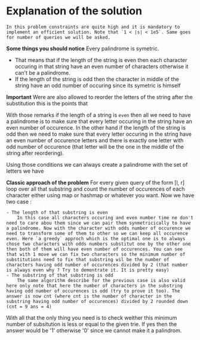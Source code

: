 # Explanation of the solution

    In this problem constraints are quite high and it is mandatory to implement an efficient solution. Note that `1 < |s| < 1e5`. Same goes for number of queries we will be asked.

**Some things you should notice**
Every palindrome is symetric.

- That means that if the length of the string is even then each character occuring in that string have an even number of characters otherwise it can't be a palindrome.
- If the length of the string is odd then the character in middle of the string have an odd number of occuring since its symetric is himself

**Important**
Were are also allowed to reorder the letters of the string after the substitution this is the points that

With those remarks if the length of a string is `even` then all we need to have a palindrome is to make sure that every letter occuring in the string have an even number of occurence. In the other hand if the length of the string is odd then we need to make sure that every letter occuring in the string have an even number of occurence letters and there is exactly one letter with odd number of occurence (that letter will be the one in the middle of the string after reordering).

Using those conditions we can always create a palindrome with the set of letters we have

**Classic approach of the problem**
For every given query of the form [l, r] loop over all that substring and count the number of occurences of each character either using map or hashmap or whatever you want. Now we have two case :

    - The length of that substring is even
        In this case all characters occuring and even number time ne don't need to care abou them since we can pair them synmetricically to have a palindrome. Now with the character with odds number of occurence we need to transform some of them to other so we can keep all occurence even. Here `a greedy` approch which is the optimal one is to always chose two characters with odds numbers substitut one by the other one then both of them will have even number of occurences. You can see that with 1 move we can fix two characters so the minimum number of substitutions need to fix that substring wil be the number of characters having odd number of occurences divided by 2 (that number is always even why ? Try to demontrate it. It is pretty easy)
    - The substring of that substring is odd
        The same algorithm describe for the previous case is also valid here only note that here the number of characters in the substring having odd number of occurences is odd (try to prove it too). The answer is now cnt (where cnt is the number of character in the substring having odd number of occurences) divided by 2 rounded down (cnt = 9 ans = 4)

With all that the only thing you need is to check weither this minimum number of subsitution is less or equal to the given trie. If yes then the answer would be '1' otherwise '0' since we cannot make it a palindrom.
